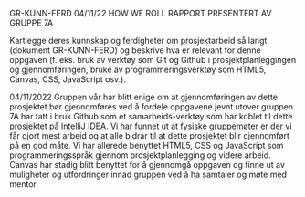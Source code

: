 GR-KUNN-FERD 04/11/22
HOW WE ROLL RAPPORT PRESENTERT AV GRUPPE 7A

Kartlegge deres kunnskap og ferdigheter om prosjektarbeid så langt (dokument
GR-KUNN-FERD) og beskrive hva er relevant for denne oppgaven (f. eks. bruk av verktøy
som Git og Github i prosjektplanleggingen og gjennomføringen, bruke av
programmeringsverktøy som HTML5, Canvas, CSS, JavaScript osv.).

04/11/2022
Gruppen vår har blitt enige om at gjennomføringen av dette prosjektet bør gjennomføres ved å fordele
oppgavene jevnt utover gruppen. 7A har tatt i bruk Github som et samarbeids-verktøy som har koblet til dette prosjektet
på IntelliJ IDEA. Vi har funnet ut at fysiske gruppemøter er der vi får gjort mest arbeid og at alle bidrar til at 
dette prosjektet blir gjennomført på en god måte. Vi har allerede benyttet HTML5, CSS  og JavaScript som programmeringsspråk
gjennom prosjektplanlegging og videre arbeid. Canvas har stadig blitt benyttet for å gjennomgå oppgaven og finne ut
av muligheter og utfordringer innad gruppen ved å ha samtaler og møte med mentor. 







